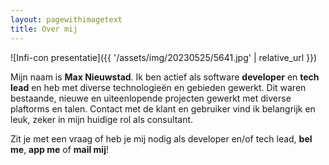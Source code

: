```yaml
---
layout: pagewithimagetext
title: Over mij
---
```


![Infi-con presentatie]({{ '/assets/img/20230525/5641.jpg' | relative_url }})


Mijn naam is **Max Nieuwstad**. Ik ben actief als software **developer** en **tech lead** en heb met diverse technologieën en gebieden gewerkt.
Dit waren bestaande, nieuwe en uiteenlopende projecten gewerkt met diverse plaftorms en talen.
Contact met de klant en gebruiker vind ik belangrijk en leuk, zeker in mijn huidige rol als consultant.

Zit je met een vraag of heb je mij nodig als developer en/of tech lead, **bel me**, **app me** of **mail mij**!